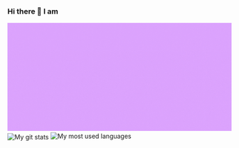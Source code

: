 ### Hi there 👋  I am 

<img src="https://github.com/Krishnaflutter/Krishnaflutter/blob/main/Krishna%20header.gif" alt="Hi I am Krishna Ashok">
<br />
<img align="center" src="https://github-readme-stats.vercel.app/api?username=Krishnaflutter&theme=tokyonight&show_icons=true" alt="My git stats"/> 
<img src="https://github-readme-stats.vercel.app/api/top-langs/?username=Krishnaflutter&theme=tokyonight&hide=SCSS,Solidity&langs_count=3&layout=compact" alt="My most used languages" />


<!--
**Krishnaflutter/Krishnaflutter** is a ✨ _special_ ✨ repository because its `README.md` (this file) appears on your GitHub profile.

Here are some ideas to get you started:

- 🔭 I’m currently working on ...
- 🌱 I’m currently learning ...
- 👯 I’m looking to collaborate on ...
- 🤔 I’m looking for help with ...
- 💬 Ask me about ...
- 📫 How to reach me: ...
- 😄 Pronouns: ...
- ⚡ Fun fact: ...
-->
